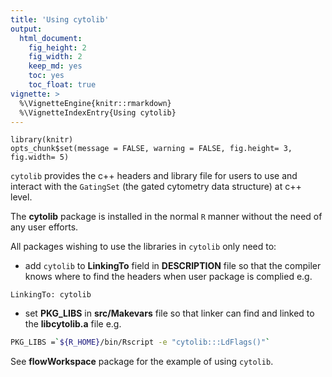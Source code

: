 ```yaml
---
title: 'Using cytolib'
output:
  html_document:
    fig_height: 2
    fig_width: 2
    keep_md: yes
    toc: yes
    toc_float: true
vignette: >    
  %\VignetteEngine{knitr::rmarkdown}
  %\VignetteIndexEntry{Using cytolib}
---
```


```{r, echo=FALSE}
library(knitr)
opts_chunk$set(message = FALSE, warning = FALSE, fig.height= 3, fig.width= 5)
```

`cytolib` provides the c++ headers and library file for users to use and interact with the `GatingSet` (the gated cytometry data structure) at c++ level.


The **cytolib** package is installed in the normal `R` manner without the need of any user efforts.

All packages wishing to use the libraries in `cytolib` only need to:

- add `cytolib` to **LinkingTo** field in **DESCRIPTION** file so that the compiler knows where to find the headers when user package is complied
e.g.
```
LinkingTo: cytolib
```

- set **PKG_LIBS** in **src/Makevars** file so that linker can find and linked to the **libcytolib.a** file 
e.g.
```bash
PKG_LIBS =`${R_HOME}/bin/Rscript -e "cytolib:::LdFlags()"`
```

See **flowWorkspace** package for the example of using `cytolib`.
